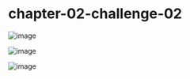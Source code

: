 # chapter-02-challenge-02

![image](https://user-images.githubusercontent.com/37298546/155647300-85d58db6-bf44-4a9b-b187-72a6e5d1c388.png)

![image](https://user-images.githubusercontent.com/37298546/155647326-262805a7-db9e-4eac-b334-b5631ac17b07.png)

![image](https://user-images.githubusercontent.com/37298546/155647351-f6e278f0-2f8a-45e5-b3f0-21f0fc801f04.png)
